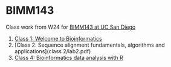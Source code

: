 
# BIMM143

Class work from W24 for [BIMM143 at UC San Diego](https://bioboot.github.io/bimm143_W24/)


1. [Class 1: Welcome to Bioinformatics](class1/lab1.pdf)
2. [Class 2: Sequence alignment fundamentals, algorithms and applications](class 2/lab2.pdf)
3. [Class 4: Bioinformatics data analysis with R](class4/lab4lisachen.pdf)
